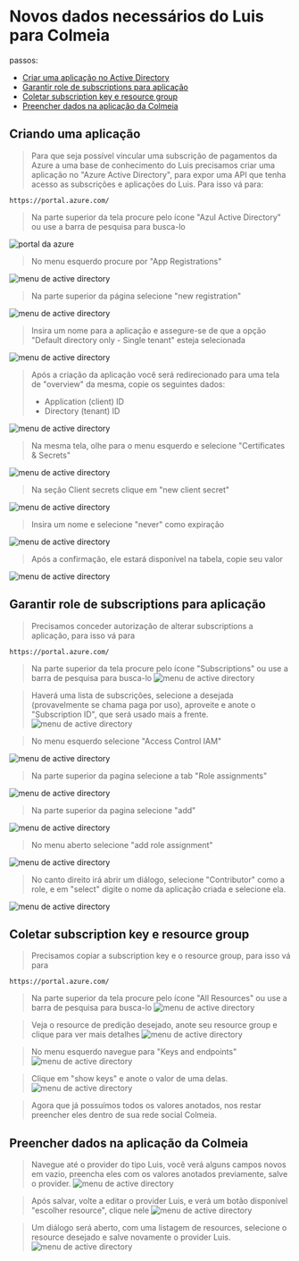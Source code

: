 # Novos dados necessários do Luis para Colmeia


passos:
- [Criar uma aplicação no Active Directory](#criando-uma-aplicação)
- [Garantir role de subscriptions para aplicação](#garantir-role-de-subscriptions-para-aplicação)
- [Coletar subscription key e resource group](#coletar-subscription-key-e-resource-group)
- [Preencher dados na aplicação da Colmeia](#preencher-dados-na-aplicação-da-colmeia)


## Criando uma aplicação
> Para que seja possível vincular uma subscrição de pagamentos da Azure a uma base de conhecimento do Luis precisamos criar uma aplicação no "Azure Active Directory", para expor uma API que tenha acesso as subscrições e aplicações do Luis. Para isso vá para:
```
https://portal.azure.com/
```
> Na parte superior da tela procure pelo ícone "Azul Active Directory" ou use a barra de pesquisa para busca-lo

![portal da azure](img/home-portal-azure.png)

> No menu esquerdo procure por "App Registrations"

![menu de active directory](img/menu-active-directory.png)


> Na parte superior da página selecione "new registration"

![menu de active directory](img/app-registrations.png)

> Insira um nome para a aplicação e assegure-se de que a opção "Default directory only - Single tenant" esteja selecionada

![menu de active directory](img/app-new-registration.png)

> Após a criação da aplicação você será redirecionado para uma tela de "overview" da mesma, copie os seguintes dados:
> 
> 
>- Application (client) ID
>- Directory (tenant) ID 

![menu de active directory](img/application-overview.png)


> Na mesma tela, olhe para o menu esquerdo e selecione "Certificates & Secrets"

![menu de active directory](img/application-menu.png)

> Na seção Client secrets clique em "new client secret"

![menu de active directory](img/application-secrets.png)

> Insira um nome e selecione "never" como expiração

![menu de active directory](img/new-secret.png)

> Após a confirmação, ele estará disponível na tabela, copie seu valor

![menu de active directory](img/secret-generated.png)

## Garantir role de subscriptions para aplicação

> Precisamos conceder autorização de alterar subscriptions a aplicação, para isso vá para
```
https://portal.azure.com/
```
> Na parte superior da tela procure pelo ícone "Subscriptions" ou use a barra de pesquisa para busca-lo
![menu de active directory](img/home-portal-azure2.png)

> Haverá uma lista de subscrições, selecione a desejada (provavelmente se chama paga por uso), aproveite e anote o "Subscription ID", que será usado mais a frente.
![menu de active directory](img/subscriptions-home.png)

> No menu esquerdo selecione "Access Control IAM"

![menu de active directory](img/subscription-menu.png)

> Na parte superior da pagina selecione a tab "Role assignments"

![menu de active directory](img/subscription-iam.png)

> Na parte superior da pagina selecione "add"

![menu de active directory](img/subscription-role-assignment.png)

> No menu aberto selecione "add role assignment"

![menu de active directory](img/add-menu.png)

> No canto direito irá abrir um diálogo, selecione "Contributor" como a role, e em "select" digite o nome da aplicação criada e selecione ela.

![menu de active directory](img/role-add-dialog.png)

## Coletar subscription key e resource group

> Precisamos copiar a subscription key e o resource group, para isso vá para
```
https://portal.azure.com/
```
> Na parte superior da tela procure pelo ícone "All Resources" ou use a barra de pesquisa para busca-lo
![menu de active directory](img/home-portal-azure3.png)

> Veja o resource de predição desejado, anote seu resource group e clique para ver mais detalhes
![menu de active directory](img/resources-list.png)

> No menu esquerdo navegue para "Keys and endpoints"
![menu de active directory](img/resource-menu.png)

> Clique em "show keys" e anote o valor de uma delas. 
![menu de active directory](img/show-keys.png)

> Agora que já possuímos todos os valores anotados, nos restar preencher eles dentro de sua rede social Colmeia.

## Preencher dados na aplicação da Colmeia

> Navegue até o provider do tipo Luis, você verá alguns campos novos em vazio, preencha eles com os valores anotados previamente, salve o provider.
![menu de active directory](img/fields.png)

> Após salvar, volte a editar o provider Luis, e verá um botão disponível "escolher resource", clique nele
![menu de active directory](img/choose-resource.png)

> Um diálogo será aberto, com uma listagem de resources, selecione o resource desejado e salve novamente o provider Luis.
![menu de active directory](img/resource-dialog.png)

